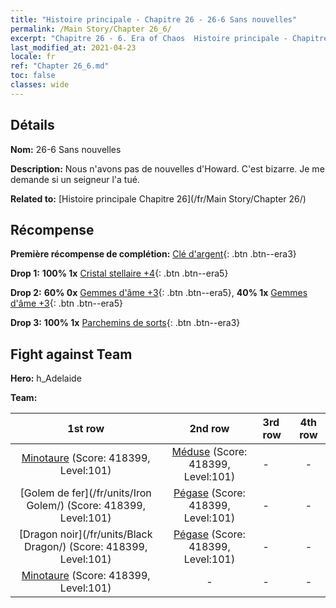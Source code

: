 ```yaml
---
title: "Histoire principale - Chapitre 26 - 26-6 Sans nouvelles"
permalink: /Main Story/Chapter 26_6/
excerpt: "Chapitre 26 - 6. Era of Chaos  Histoire principale - Chapitre 26_6. 26-6 Sans nouvelles"
last_modified_at: 2021-04-23
locale: fr
ref: "Chapter 26_6.md"
toc: false
classes: wide
---
```


## Détails

 **Nom:** 26-6 Sans nouvelles

 **Description:** Nous n'avons pas de nouvelles d'Howard. C'est bizarre. Je me demande si un seigneur l'a tué.

 **Related to:** [Histoire principale Chapitre 26](/fr/Main Story/Chapter 26/)

## Récompense

 **Première récompense de complétion:** [Clé d'argent](/ItemsFR/con_693/){: .btn .btn--era3}

 **Drop 1:** **100% 1x** [Cristal stellaire +4](/ItemsFR/mat_94/){: .btn .btn--era5}

 **Drop 2:** **60% 0x** [Gemmes d'âme +3](/ItemsFR/mat_86/){: .btn .btn--era5}, **40% 1x** [Gemmes d'âme +3](/ItemsFR/mat_86/){: .btn .btn--era5}

 **Drop 3:** **100% 1x** [Parchemins de sorts](/ItemsFR/con_694/){: .btn .btn--era3}


## Fight against Team
 **Hero:** h_Adelaide

 **Team:**


  | 1st row | 2nd row | 3rd row | 4th row |
  |:----:|:----:|:----|:----:|
  | [Minotaure](/fr/units/Minotaur/) (Score: 418399, Level:101)  | [Méduse](/fr/units/Medusa/) (Score: 418399, Level:101)  | - | - |
  | [Golem de fer](/fr/units/Iron Golem/) (Score: 418399, Level:101)  | [Pégase](/fr/units/Pegasus/) (Score: 418399, Level:101)  | - | - |
  | [Dragon noir](/fr/units/Black Dragon/) (Score: 418399, Level:101)  | [Pégase](/fr/units/Pegasus/) (Score: 418399, Level:101)  | - | - |
  | [Minotaure](/fr/units/Minotaur/) (Score: 418399, Level:101)  | - | - | - |


